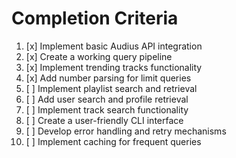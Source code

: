 # Completion Criteria

1. [x] Implement basic Audius API integration
2. [x] Create a working query pipeline
3. [x] Implement trending tracks functionality
4. [x] Add number parsing for limit queries
5. [ ] Implement playlist search and retrieval
6. [ ] Add user search and profile retrieval
7. [ ] Implement track search functionality
8. [ ] Create a user-friendly CLI interface
9. [ ] Develop error handling and retry mechanisms
10. [ ] Implement caching for frequent queries